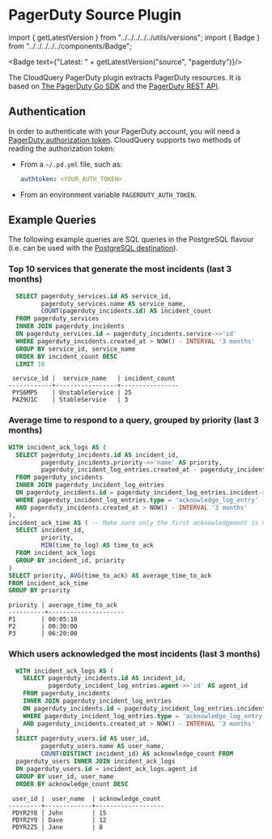 # PagerDuty Source Plugin

import { getLatestVersion } from "../../../../../utils/versions";
import { Badge } from "../../../../../components/Badge";

<Badge text={"Latest: " + getLatestVersion("source", "pagerduty")}/>

The CloudQuery PagerDuty plugin extracts PagerDuty resources. It is based on [The PagerDuty Go SDK](https://github.com/PagerDuty/go-pagerduty) and the [PagerDuty REST API](https://developer.pagerduty.com/docs/ZG9jOjExMDI5NTUw-rest-api-v2-overview).

## Authentication

In order to authenticate with your PagerDuty account, you will need a [PagerDuty authorization token](https://support.pagerduty.com/docs/api-access-keys#section-generating-a-general-access-rest-api-key).
CloudQuery supports two methods of reading the authorization token:
- From a `~/.pd.yml` file, such as:
  ```yaml
  authtoken: <YOUR_AUTH_TOKEN>
  ```
- From an environment variable `PAGERDUTY_AUTH_TOKEN`.

## Example Queries

The following example queries are SQL queries in the PostgreSQL flavour (i.e. can be used with the 
[PostgreSQL destination](/docs/plugins/destinations/postgresql/overview)).

### Top 10 services that generate the most incidents (last 3 months)

```sql
  SELECT pagerduty_services.id AS service_id,
         pagerduty_services.name AS service_name,
         COUNT(pagerduty_incidents.id) AS incident_count
  FROM pagerduty_services
  INNER JOIN pagerduty_incidents
  ON pagerduty_services.id = pagerduty_incidents.service->>'id'
  WHERE pagerduty_incidents.created_at > NOW() - INTERVAL '3 months'
  GROUP BY service_id, service_name
  ORDER BY incident_count DESC
  LIMIT 10
```

```text
 service_id |  service_name   | incident_count
------------+-----------------+----------------
 PYS6MP5    | UnstableService | 25   
 PAZ9U1C    | StableService   | 3
```

### Average time to respond to a query, grouped by priority (last 3 months)

```sql
WITH incident_ack_logs AS (
  SELECT pagerduty_incidents.id AS incident_id,
         pagerduty_incidents.priority->>'name' AS priority,
         pagerduty_incident_log_entries.created_at - pagerduty_incidents.created_at AS time_to_log
  FROM pagerduty_incidents 
  INNER JOIN pagerduty_incident_log_entries 
  ON pagerduty_incidents.id = pagerduty_incident_log_entries.incident->>'id'
  WHERE pagerduty_incident_log_entries.type = 'acknowledge_log_entry'
  AND pagerduty_incidents.created_at > NOW() - INTERVAL '3 months'
),
incident_ack_time AS ( -- Make sure only the first acknowledgement is used (incidents may be acknowledged twice)
  SELECT incident_id, 
         priority, 
         MIN(time_to_log) AS time_to_ack
  FROM incident_ack_logs
  GROUP BY incident_id, priority
)
SELECT priority, AVG(time_to_ack) AS average_time_to_ack
FROM incident_ack_time
GROUP BY priority
```

```text
priority | average_time_to_ack
----------+---------------------
P1       | 00:05:10
P2       | 00:30:00
P3       | 06:20:00
```

### Which users acknowledged the most incidents (last 3 months)

```sql
  WITH incident_ack_logs AS (
    SELECT pagerduty_incidents.id AS incident_id,
           pagerduty_incident_log_entries.agent->>'id' AS agent_id
    FROM pagerduty_incidents
    INNER JOIN pagerduty_incident_log_entries 
    ON pagerduty_incidents.id = pagerduty_incident_log_entries.incident->>'id'
    WHERE pagerduty_incident_log_entries.type = 'acknowledge_log_entry'
    AND pagerduty_incidents.created_at > NOW() - INTERVAL '3 months'
  )
  SELECT pagerduty_users.id AS user_id, 
         pagerduty_users.name AS user_name, 
         COUNT(DISTINCT incident_id) AS acknowledge_count FROM
  pagerduty_users INNER JOIN incident_ack_logs
  ON pagerduty_users.id = incident_ack_logs.agent_id
  GROUP BY user_id, user_name
  ORDER BY acknowledge_count DESC
```

```text
 user_id |  user_name  | acknowledge_count
---------+-------------+-------------------
 PDYR2Y8 | John        | 15
 PDYR2Y9 | Dave        | 12
 PDYR2Z5 | Jane        | 8
```
